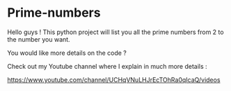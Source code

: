 # Prime-numbers
Hello guys ! This python project will list you all the prime numbers from 2 to the number you want.

You would like more details on the code ?

Check out my Youtube channel where I explain in much more details :

https://www.youtube.com/channel/UCHqVNuLHJrEcTOhRa0qIcaQ/videos
